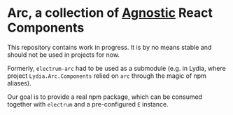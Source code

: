 # Arc, a collection of [Agnostic](http://en.wiktionary.org/wiki/agnostic) React Components

This repository contains work in progress. It is by no means stable and should
not be used in projects for now.

Formerly, `electrum-arc` had to be used as a submodule (e.g. in Lydia, where
project `Lydia.Arc.Components` relied on `arc` through the magic of npm
aliases).

Our goal is to provide a real npm package, which can be consumed together
with `electrum` and a pre-configured `E` instance.
